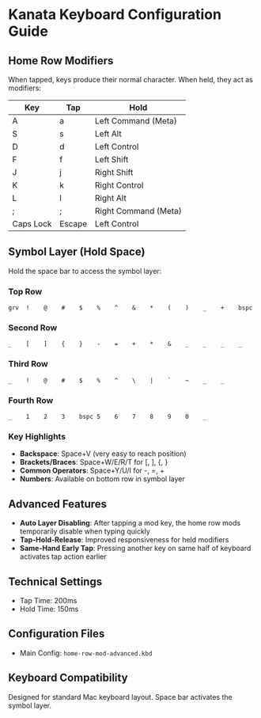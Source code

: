 # Kanata Keyboard Configuration Guide

## Home Row Modifiers
When tapped, keys produce their normal character. When held, they act as modifiers:

| Key | Tap | Hold |
|-----|-----|------|
| A | a | Left Command (Meta) |
| S | s | Left Alt |
| D | d | Left Control |
| F | f | Left Shift |
| J | j | Right Shift |
| K | k | Right Control |
| L | l | Right Alt |
| ; | ; | Right Command (Meta) |
| Caps Lock | Escape | Left Control |

## Symbol Layer (Hold Space)
Hold the space bar to access the symbol layer:

### Top Row
```
grv  !    @    #    $    %    ^    &    *    (    )    _    +    bspc
```

### Second Row
```
_    [    ]    {    }    -    =    +    *    &    _    _    _    _
```

### Third Row
```
_    !    @    #    $    %    ^    \    |    `    ~    _    _
```

### Fourth Row
```
_    1    2    3    bspc 5    6    7    8    9    0    _
```

### Key Highlights
- **Backspace**: Space+V (very easy to reach position)
- **Brackets/Braces**: Space+W/E/R/T for [, ], {, }
- **Common Operators**: Space+Y/U/I for -, =, +
- **Numbers**: Available on bottom row in symbol layer

## Advanced Features
- **Auto Layer Disabling**: After tapping a mod key, the home row mods temporarily disable when typing quickly
- **Tap-Hold-Release**: Improved responsiveness for held modifiers
- **Same-Hand Early Tap**: Pressing another key on same half of keyboard activates tap action earlier

## Technical Settings
- Tap Time: 200ms
- Hold Time: 150ms

## Configuration Files
- Main Config: `home-row-mod-advanced.kbd`

## Keyboard Compatibility
Designed for standard Mac keyboard layout. Space bar activates the symbol layer.